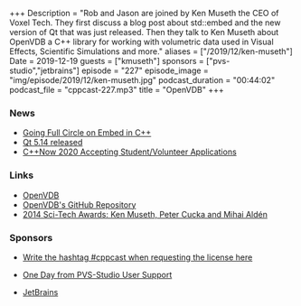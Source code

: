 +++
Description = "Rob and Jason are joined by Ken Museth the CEO of Voxel Tech. They first discuss a blog post about std::embed and the new version of Qt that was just released. Then they talk to Ken Museth about OpenVDB a C++ library for working with volumetric data used in Visual Effects, Scientific Simulations and more."
aliases = ["/2019/12/ken-museth"]
Date = 2019-12-19
guests = ["kmuseth"]
sponsors = ["pvs-studio","jetbrains"]
episode = "227"
episode_image = "img/episode/2019/12/ken-museth.jpg"
podcast_duration = "00:44:02"
podcast_file = "cppcast-227.mp3"
title = "OpenVDB"
+++

### News ###

 - [Going Full Circle on Embed in C++](https://thephd.github.io/full-circle-embed)
 - [Qt 5.14 released](https://www.qt.io/blog/qt-5.14-has-released)
 - [C++Now 2020 Accepting Student/Volunteer Applications](http://cppnow.org/announcements/2019/12/2020-call-for-student-volunteers/)

### Links ###

 - [OpenVDB](https://www.openvdb.org/)
 - [OpenVDB's GitHub Repository](https://github.com/AcademySoftwareFoundation/openvdb)
 - [2014 Sci-Tech Awards: Ken Museth, Peter Cucka and Mihai Aldén](https://www.youtube.com/watch?v=5FwOc4OSOR0)

### Sponsors ###

- [Write the hashtag #cppcast when requesting the license here](https://www.viva64.com/en/pvs-studio-download/)
- [One Day from PVS-Studio User Support](https://www.viva64.com/en/b/0671/)

- [JetBrains](https://www.jetbrains.com/cpp/?utm_source=cppcast&utm_medium=podcast&utm_content=cppcast-podcast&utm_campaign=cpp)